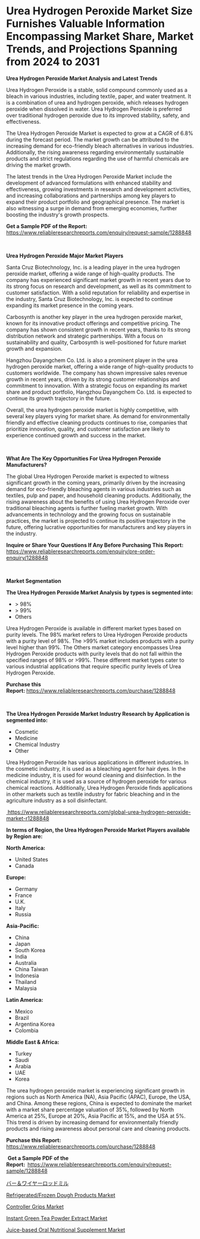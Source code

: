 <p><h1>Urea Hydrogen Peroxide Market Size Furnishes Valuable Information Encompassing Market Share, Market Trends, and Projections Spanning from 2024 to 2031</h1></p><p><strong>Urea Hydrogen Peroxide Market Analysis and Latest Trends</strong></p>
<p><p>Urea Hydrogen Peroxide is a stable, solid compound commonly used as a bleach in various industries, including textile, paper, and water treatment. It is a combination of urea and hydrogen peroxide, which releases hydrogen peroxide when dissolved in water. Urea Hydrogen Peroxide is preferred over traditional hydrogen peroxide due to its improved stability, safety, and effectiveness.</p><p>The Urea Hydrogen Peroxide Market is expected to grow at a CAGR of 6.8% during the forecast period. The market growth can be attributed to the increasing demand for eco-friendly bleach alternatives in various industries. Additionally, the rising awareness regarding environmentally sustainable products and strict regulations regarding the use of harmful chemicals are driving the market growth.</p><p>The latest trends in the Urea Hydrogen Peroxide Market include the development of advanced formulations with enhanced stability and effectiveness, growing investments in research and development activities, and increasing collaborations and partnerships among key players to expand their product portfolio and geographical presence. The market is also witnessing a surge in demand from emerging economies, further boosting the industry's growth prospects.</p></p>
<p><strong>Get a Sample PDF of the Report:&nbsp;</strong> <a href="https://www.reliableresearchreports.com/enquiry/request-sample/1288848">https://www.reliableresearchreports.com/enquiry/request-sample/1288848</a></p>
<p>&nbsp;</p>
<p><strong>Urea Hydrogen Peroxide Major Market Players</strong></p>
<p><p>Santa Cruz Biotechnology, Inc. is a leading player in the urea hydrogen peroxide market, offering a wide range of high-quality products. The company has experienced significant market growth in recent years due to its strong focus on research and development, as well as its commitment to customer satisfaction. With a solid reputation for reliability and expertise in the industry, Santa Cruz Biotechnology, Inc. is expected to continue expanding its market presence in the coming years.</p><p>Carbosynth is another key player in the urea hydrogen peroxide market, known for its innovative product offerings and competitive pricing. The company has shown consistent growth in recent years, thanks to its strong distribution network and strategic partnerships. With a focus on sustainability and quality, Carbosynth is well-positioned for future market growth and expansion.</p><p>Hangzhou Dayangchem Co. Ltd. is also a prominent player in the urea hydrogen peroxide market, offering a wide range of high-quality products to customers worldwide. The company has shown impressive sales revenue growth in recent years, driven by its strong customer relationships and commitment to innovation. With a strategic focus on expanding its market share and product portfolio, Hangzhou Dayangchem Co. Ltd. is expected to continue its growth trajectory in the future.</p><p>Overall, the urea hydrogen peroxide market is highly competitive, with several key players vying for market share. As demand for environmentally friendly and effective cleaning products continues to rise, companies that prioritize innovation, quality, and customer satisfaction are likely to experience continued growth and success in the market.</p></p>
<p>&nbsp;</p>
<p><strong>What Are The Key Opportunities For Urea Hydrogen Peroxide Manufacturers?</strong></p>
<p><p>The global Urea Hydrogen Peroxide market is expected to witness significant growth in the coming years, primarily driven by the increasing demand for eco-friendly bleaching agents in various industries such as textiles, pulp and paper, and household cleaning products. Additionally, the rising awareness about the benefits of using Urea Hydrogen Peroxide over traditional bleaching agents is further fueling market growth. With advancements in technology and the growing focus on sustainable practices, the market is projected to continue its positive trajectory in the future, offering lucrative opportunities for manufacturers and key players in the industry.</p></p>
<p><strong>Inquire or Share Your Questions If Any Before Purchasing This Report:</strong> <a href="https://www.reliableresearchreports.com/enquiry/pre-order-enquiry/1288848">https://www.reliableresearchreports.com/enquiry/pre-order-enquiry/1288848</a></p>
<p>&nbsp;</p>
<p><strong>Market Segmentation</strong></p>
<p><strong>The Urea Hydrogen Peroxide Market Analysis by types is segmented into:</strong></p>
<p><ul><li>> 98%</li><li>> 99%</li><li>Others</li></ul></p>
<p><p>Urea Hydrogen Peroxide is available in different market types based on purity levels. The 98% market refers to Urea Hydrogen Peroxide products with a purity level of 98%. The >99% market includes products with a purity level higher than 99%. The Others market category encompasses Urea Hydrogen Peroxide products with purity levels that do not fall within the specified ranges of 98% or >99%. These different market types cater to various industrial applications that require specific purity levels of Urea Hydrogen Peroxide.</p></p>
<p><strong>Purchase this Report:&nbsp;</strong><a href="https://www.reliableresearchreports.com/purchase/1288848">https://www.reliableresearchreports.com/purchase/1288848</a></p>
<p>&nbsp;</p>
<p><strong>The Urea Hydrogen Peroxide Market Industry Research by Application is segmented into:</strong></p>
<p><ul><li>Cosmetic</li><li>Medicine</li><li>Chemical Industry</li><li>Other</li></ul></p>
<p><p>Urea Hydrogen Peroxide has various applications in different industries. In the cosmetic industry, it is used as a bleaching agent for hair dyes. In the medicine industry, it is used for wound cleaning and disinfection. In the chemical industry, it is used as a source of hydrogen peroxide for various chemical reactions. Additionally, Urea Hydrogen Peroxide finds applications in other markets such as textile industry for fabric bleaching and in the agriculture industry as a soil disinfectant.</p></p>
<p><a href="https://www.reliableresearchreports.com/global-urea-hydrogen-peroxide-market-r1288848">&nbsp;https://www.reliableresearchreports.com/global-urea-hydrogen-peroxide-market-r1288848</a></p>
<p><strong>In terms of Region, the Urea Hydrogen Peroxide Market Players available by Region are:</strong></p>
<p>
    <p> <strong> North America: </strong>
        <ul>
            <li>United States</li>
            <li>Canada</li>
        </ul>
        </p> 
    <p> <strong> Europe: </strong>
        <ul>
            <li>Germany</li>
            <li>France</li>
            <li>U.K.</li>
            <li>Italy</li>
            <li>Russia</li>
        </ul>
        </p> 
    <p> <strong> Asia-Pacific: </strong>
        <ul>
            <li>China</li>
            <li>Japan</li>
            <li>South Korea</li>
            <li>India</li>
            <li>Australia</li>
            <li>China Taiwan</li>
            <li>Indonesia</li>
            <li>Thailand</li>
            <li>Malaysia</li>
        </ul>
        </p> 
    <p> <strong> Latin America: </strong>
        <ul>
            <li>Mexico</li>
            <li>Brazil</li>
            <li>Argentina Korea</li>
            <li>Colombia</li>
        </ul>
        </p> 
    <p> <strong> Middle East & Africa: </strong>
        <ul>
            <li>Turkey</li>
            <li>Saudi</li>
            <li>Arabia</li>
            <li>UAE</li>
            <li>Korea</li>
        </ul>
    </p>
    </p>
<p><p>The urea hydrogen peroxide market is experiencing significant growth in regions such as North America (NA), Asia Pacific (APAC), Europe, the USA, and China. Among these regions, China is expected to dominate the market with a market share percentage valuation of 35%, followed by North America at 25%, Europe at 20%, Asia Pacific at 15%, and the USA at 5%. This trend is driven by increasing demand for environmentally friendly products and rising awareness about personal care and cleaning products.</p></p>
<p><strong>Purchase this Report: </strong><a href="https://www.reliableresearchreports.com/purchase/1288848">https://www.reliableresearchreports.com/purchase/1288848</a></p>
<p>&nbsp;<strong>Get a Sample PDF of the Report:&nbsp;&nbsp;</strong><a href="https://www.reliableresearchreports.com/enquiry/request-sample/1288848">https://www.reliableresearchreports.com/enquiry/request-sample/1288848</a></p>
<p><strong></strong></p>
<p><p><a href="https://github.com/luffiazaza/Market-Research-Report-List-2/blob/main/7558503117418.md">バー＆ワイヤーロッドミル</a></p><p><a href="https://github.com/faniayasa/Market-Research-Report-List-1/blob/main/refrigeratedfrozen-dough-products-market.md">Refrigerated/Frozen Dough Products Market</a></p><p><a href="https://github.com/whpnbwim9/Market-Research-Report-List-1/blob/main/controller-grips-market.md">Controller Grips Market</a></p><p><a href="https://issuu.com/reportprime-2/docs/instant-green-tea-powder-extract-market-size-2030.">Instant Green Tea Powder Extract Market</a></p><p><a href="https://issuu.com/reportprime-2/docs/juice-based-oral-nutritional-supplement-market-siz">Juice-based Oral Nutritional Supplement Market</a></p></p>